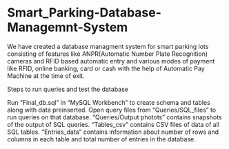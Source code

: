 # Smart_Parking-Database-Managemnt-System
We have created a database managment system for smart parking lots consisting of features like ANPR(Automatic Number Plate Recognition) cameras and RFID based automatic entry and various modes of payment like RFID, online banking, card or cash with the help of Automatic Pay Machine at the time of exit.


Steps to run queries and test the database

Run “Final_db.sql” in “MySQL Workbench” to create schema and tables along with data preinserted.
Open query files from “Queries/SQL_files” to run queries on that database.
“Queries/Output photots” contains snapshots of the output of SQL queries.
“Tables_csv” contains CSV files of data of all SQL tables.
“Entries_data” contains information about number of rows and columns in each table and total number of entries in the database.
